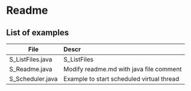 # Readme

## List of examples

| File             | Descr                                     |
| ---------------- | :---------------------------------------- |
| S_ListFiles.java | S_ListFiles                               |
| S_Readme.java    | Modify readme.md with java file comment   |
| S_Scheduler.java | Example to start scheduled virtual thread |
